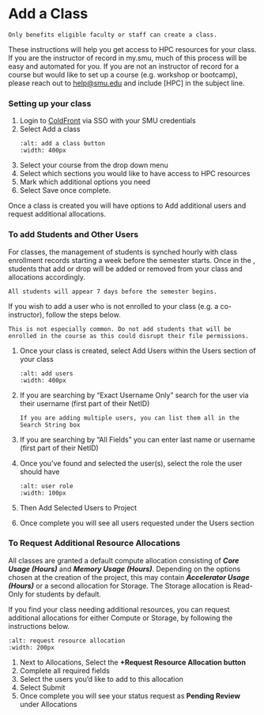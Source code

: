 # Add a Class

```{note}
Only benefits eligible faculty or staff can create a class.
```

These instructions will help you get access to HPC resources for your class.
If you are the instructor of record in my.smu, much of this process will be easy and automated for you.
If you are not an instructor of record for a course but would like to set up a course (e.g. workshop or bootcamp), 
please reach out to [help@smu.edu](mailto:help%40smu.edu?subject=%5BHPC%5D) and include [HPC] in the subject line.

### Setting up your class

1. Login to [ColdFront](https://hpcaccess.smu.edu) via SSO with your SMU credentials
2. Select Add a class
    ```{image} ../images/CF/quick_start/add_class.png
    :alt: add a class button
    :width: 400px
    ```
3. Select your course from the drop down menu
4. Select which sections you would like to have access to HPC resources
5. Mark which additional options you need
6. Select Save once complete.

Once a class is created you will have options to Add additional users and request additional allocations.

### To add Students and Other Users

For classes, the management of students is synched hourly with class enrollment records starting a week before the semester starts.
Once in the , students that add or drop will be added or removed from your class and allocations accordingly.

```{note}
All students will appear 7 days before the semester begins.
```

If you wish to add a user who is not enrolled to your class (e.g. a co-instructor), follow the steps below.

```{note}
This is not especially common. Do not add students that will be enrolled in the course as this could disrupt their file permissions.
```

1. Once your class is created, select Add Users within the Users section of your class

    ```{image} ../images/CF/quick_start/add_users.png
    :alt: add users
    :width: 400px
    ```

2. If you are searching by “Exact Username Only” search for the user via their username (first part of their NetID)

    ```{note}
    If you are adding multiple users, you can list them all in the Search String box
    ```

3. If you are searching by “All Fields” you can enter last name or username (first part of their NetID)

4. Once you’ve found and selected the user(s), select the role the user should have

    ```{image} ../images/CF/quick_start/user_role.png
    :alt: user role
    :width: 100px
    ```

5. Then Add Selected Users to Project
6. Once complete you will see all users requested under the Users section

### To Request Additional Resource Allocations

All classes are granted a default compute allocation consisting of ***Core Usage (Hours)*** and ***Memory Usage (Hours)***.
Depending on the options chosen at the creation of the project, this may contain ***Accelerator Usage (Hours)*** or a second allocation for Storage.
The Storage allocation is Read-Only for students by default.

If you find your class needing additional resources, you can request additional allocations for either Compute or Storage, by following the instructions below.

```{image} ../images/CF/quick_start/request_resource_allocation.png
:alt: request resource allocation
:width: 200px
```

1.	Next to Allocations, Select the **+Request Resource Allocation button**
2.	Complete all required fields
3.	Select the users you’d like to add to this allocation
4.	Select Submit
5.	Once complete you will see your status request as **Pending Review** under Allocations
